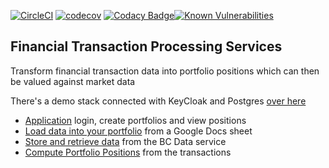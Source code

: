 
[![CircleCI](https://circleci.com/gh/monowai/beancounter.svg?style=svg)](https://circleci.com/gh/monowai/beancounter) [![codecov](https://codecov.io/gh/monowai/beancounter/branch/master/graph/badge.svg)](https://codecov.io/gh/monowai/beancounter) [![Codacy Badge](https://api.codacy.com/project/badge/Grade/2bfdd3f89fbc47b0b9d8920fe094ccd9)](https://www.codacy.com/manual/monowai/beancounter?utm_source=github.com&amp;utm_medium=referral&amp;utm_content=monowai/beancounter&amp;utm_campaign=Badge_Grade)[![Known Vulnerabilities](https://snyk.io/test/github/monowai/beancounter/badge.svg)](https://snyk.io/test/github/monowai/beancounter)

## Financial Transaction Processing Services

Transform financial transaction data into portfolio positions which can then be valued against market data 

There's a demo stack connected with KeyCloak and Postgres [over here](http://github.com/monowai/bc-demo)

*   [Application](bc-view/README.md) login, create portfolios and view positions
*   [Load data into your portfolio](jar-shell/README.md) from a Google Docs sheet
*   [Store and retrieve data](svc-data/README.md) from the BC Data service
*   [Compute Portfolio Positions](svc-position/README.md) from the transactions
  
    


